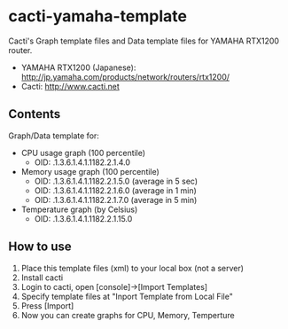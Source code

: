 # cacti-yamaha-template

Cacti's Graph template files and Data template files for YAMAHA RTX1200 router.

* YAMAHA RTX1200 (Japanese): http://jp.yamaha.com/products/network/routers/rtx1200/
* Cacti: http://www.cacti.net

## Contents

Graph/Data template for:

* CPU usage graph (100 percentile)
    - OID: .1.3.6.1.4.1.1182.2.1.4.0
* Memory usage graph (100 percentile)
    - OID: .1.3.6.1.4.1.1182.2.1.5.0 (average in 5 sec)
    - OID: .1.3.6.1.4.1.1182.2.1.6.0 (average in 1 min)
    - OID: .1.3.6.1.4.1.1182.2.1.7.0 (average in 5 min)
* Temperature graph (by Celsius)
    - OID: .1.3.6.1.4.1.1182.2.1.15.0

## How to use

1. Place this template files (xml) to your local box (not a server)
2. Install cacti
3. Login to cacti, open [console]->[Import Templates]
4. Specify template files at "Inport Template from Local File"
5. Press [Import]
6. Now you can create graphs for CPU, Memory, Temperture
